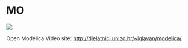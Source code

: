 # MO
 [<img src="http://djelatnici.unizd.hr/~iglavan//slike/modelica/lopticaskocica-ico.png">](http://djelatnici.unizd.hr/~iglavan//slike/modelica/lopticaskocica-ico.svg)
 
Open Modelica Video site:
http://djelatnici.unizd.hr/~iglavan/modelica/

